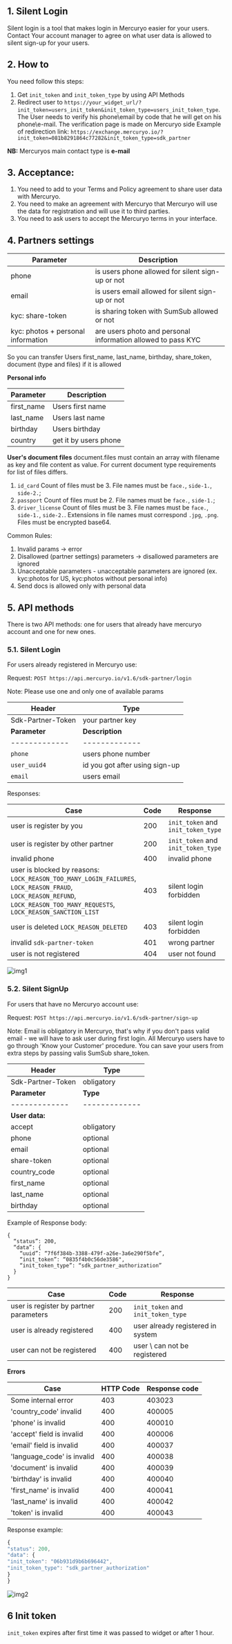 ## 1. Silent Login

Silent login is a tool that makes login in Mercuryo easier for your users. 
Contact Your account manager to agree on what user data is allowed to silent sign-up for your users. 

## 2. How to

You need follow this steps:
1. Get `init_token` and `init_token_type` by using API Methods
2. Redirect user to `https://your_widget_url/?init_token=users_init_token&init_token_type=users_init_token_type`. The User needs to verify his phone\email by code that he will get on his phone\e-mail. The verification page is made on Mercuryo side
Example of redirection link: `https://exchange.mercuryo.io/?init_token=081b8291864c77282&init_token_type=sdk_partner`

**NB:**
Mercuryos main contact type is **e-mail**

## 3. Acceptance: 

1. You need to add to your Terms and Policy agreement to share user data with Mercuryo.
2. You need to make an agreement with Mercuryo that Mercuryo will use the data for registration and will use it to third parties.
3. You need to ask users to accept  the Mercuryo terms in your interface.

## 4. Partners settings

| Parameter  | Description  |  
| ------------- | -------------  |
| phone  | is users phone allowed for silent sign-up or not |
| email | is users email allowed for silent sign-up or not |
| kyc: share-token | is sharing token with SumSub allowed or not |
| kyc: photos + personal information | are users photo and personal information allowed to pass KYC |

So you can transfer Users first_name, last_name, birthday, share_token, document (type and files) if it is allowed 

**Personal info**

| Parameter  | Description  |  
| ------------- | -------------  |
| first_name | Users first name |
| last_name | Users last name |
| birthday | Users birthday |
| country | get it by users phone |

**User's document files** 
document.files must contain an array with filename as key and file content as value. For current document type requirements for list of files differs.
1. `id_card` Count of files must be 3. File names must be `face.`, `side-1.`, `side-2.`;
2. `passport` Count of files must be 2. File names must be `face.`, `side-1.`;
3. `driver_license` Count of files must be 3. File names must be `face.`, `side-1.`, `side-2.`.
Extensions in file names must correspond `.jpg`, `.png`. Files must be encrypted base64.


Common Rules: 
1. Invalid params -> error
2. Disallowed (partner settings) parameters -> disallowed parameters are ignored
3. Unacceptable parameters - unacceptable parameters are ignored  (ex. kyc:photos for US, kyc:photos without personal info)
4. Send docs is allowed only with personal data

## 5. API methods
There is two API methods: one for users that already have mercuryo account and one for new ones.

### 5.1. **Silent Login**

For users already registered in Mercuryo use:

Request: `POST https://api.mercuryo.io/v1.6/sdk-partner/login`

Note: Please use one and only one of available params

| Header  | Type  |  
| ------------- | -------------  |
| Sdk-Partner-Token | your partner key |
| **Parameter**  | **Description**  | 
| ------------- | -------------  |
| `phone` | users phone number |
| `user_uuid4` | id you got after using sign-up |
| `email` | users email |

Responses:

| Case  | Code  |  Response  |
| ------------- | -------------  |-------------  |
| user is register by you | 200 | `init_token` and `init_token_type` |
| user is register by other partner | 200 | `init_token` and `init_token_type` |
| invalid phone | 400 |  invalid phone |
| user is blocked by reasons: `LOCK_REASON_TOO_MANY_LOGIN_FAILURES`, `LOCK_REASON_FRAUD`, `LOCK_REASON_REFUND`, `LOCK_REASON_TOO_MANY_REQUESTS`, `LOCK_REASON_SANCTION_LIST`   | 403 | silent login forbidden |
| user is deleted `LOCK_REASON_DELETED` | 403 | silent login forbidden |
| invalid `sdk-partner-token` | 401 | wrong partner |
| user is not registered | 404 | user not found |

![img1](https://github.com/mercuryoio/api-migration-docs/blob/master/img/Silent%20Login.png)


### 5.2. **Silent SignUp**

For users that have no Mercuryo account use:

Request: `POST https://api.mercuryo.io/v1.6/sdk-partner/sign-up`

Note:
Email is obligatory in Mercuryo, that's why if you don't pass valid email - we will have to ask user during first login.
All Mercuryo users have to go through 'Know your Customer' procedure. You can save your users from extra steps by passing valis SumSub share_token. 


| Header  | Type  |  
| ------------- | -------------  |
| Sdk-Partner-Token | obligatory |
| **Parameter**  | **Type**  | 
| ------------- | ------------- |
| **User data:**   |
| accept | obligatory | 
| phone | optional |  
| email | optional |
| share-token | optional |
| country_code | optional |
| first_name | optional |
| last_name | optional |
| birthday | optional |

Example of Response body:

```
{
  “status”: 200,
  “data”: {
    “uuid”: “7f6f384b-3388-479f-a26e-3a6e290f5bfe”,
    “init_token”: “0835f4b0c56de3586",
    “init_token_type”: “sdk_partner_authorization”
  }
}
 ```

| Case  | Code  |  Response  |
| ------------- | -------------  |-------------  |
| user is register by partner parameters | 200 | `init_token` and `init_token_type` |
| user is already registered | 400 | user already registered in system |
| user can not be registered  | 400 |  user \ can not be registered  |

**Errors**

| Case  | HTTP Code  |  Response code |
| ------------- | -------------  |-------------  |
| Some internal error | 403 | 403023 |
| 'country_code' invalid | 400 | 400005 |
| 'phone' is invalid | 400 | 400010 |
| 'accept' field is invalid | 400 | 400006 |
| 'email' field is invalid | 400 | 400037 |
| 'language_code' is invalid | 400 | 400038 |
| 'document' is invalid | 400 | 400039 |
| 'birthday' is invalid | 400 | 400040 |
| 'first_name' is invalid | 400 | 400041 |
| 'last_name' is invalid | 400 | 400042 |
| 'token' is invalid | 400 | 400043 |

Response example:

```js
{
"status": 200,
"data": {
"init_token": "06b931d9b6b696442",
"init_token_type": "sdk_partner_authorization"
}
}
```
![img2](https://github.com/mercuryoio/api-migration-docs/blob/master/img/Silent%20Sign%20up.png)

## 6 Init token

`init_token` expires after first time it was passed to widget or after 1 hour.
